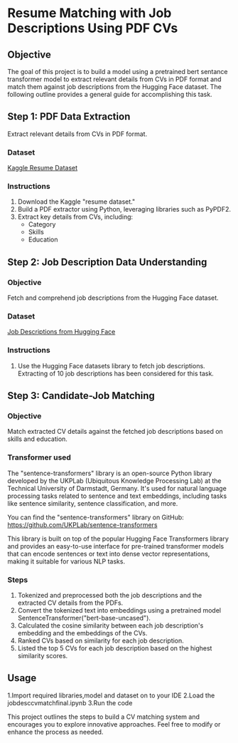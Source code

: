 # Resume Matching with Job Descriptions Using PDF CVs

## Objective

The goal of this project is to build a model using a pretrained bert sentance transformer model to extract relevant details from CVs in PDF format and match them against job descriptions from the Hugging Face dataset. The following outline provides a general guide for accomplishing this task.

## Step 1: PDF Data Extraction

Extract relevant details from CVs in PDF format.

### Dataset

[Kaggle Resume Dataset]([link-to-dataset](https://www.kaggle.com/datasets/snehaanbhawal/resume-dataset))

### Instructions

1. Download the Kaggle "resume dataset."
2. Build a PDF extractor using Python, leveraging libraries such as PyPDF2.
3. Extract key details from CVs, including:
   - Category 
   - Skills
   - Education

## Step 2: Job Description Data Understanding

### Objective

Fetch and comprehend job descriptions from the Hugging Face dataset.

### Dataset

[Job Descriptions from Hugging Face]([link-to-dataset](https://huggingface.co/datasets/jacob-hugging-face/job-descriptions/viewer/default/train?row=0))

### Instructions

1. Use the Hugging Face datasets library to fetch job descriptions. Extracting of 10 job descriptions has been considered for this task.

## Step 3: Candidate-Job Matching

### Objective

Match extracted CV details against the fetched job descriptions based on skills and education.

### Transformer used

The "sentence-transformers" library is an open-source Python library developed by the UKPLab (Ubiquitous Knowledge Processing Lab) at the Technical University of Darmstadt, Germany. It's used for natural language processing tasks related to sentence and text embeddings, including tasks like sentence similarity, sentence classification, and more.

You can find the "sentence-transformers" library on GitHub: https://github.com/UKPLab/sentence-transformers

This library is built on top of the popular Hugging Face Transformers library and provides an easy-to-use interface for pre-trained transformer models that can encode sentences or text into dense vector representations, making it suitable for various NLP tasks.

### Steps

1. Tokenized and preprocessed both the job descriptions and the extracted CV details from the PDFs.
2. Convert the tokenized text into embeddings using a pretrained model SentenceTransformer("bert-base-uncased").
3. Calculated the cosine similarity between each job description's embedding and the embeddings of the CVs.
4. Ranked CVs based on similarity for each job description.
5. Listed the top 5 CVs for each job description based on the highest similarity scores.

## Usage
1.Import required libraries,model and dataset on to your IDE
2.Load the jobdesccvmatchfinal.ipynb
3.Run the code


This project outlines the steps to build a CV matching system and encourages you to explore innovative approaches. Feel free to modify or enhance the process as needed.
